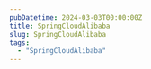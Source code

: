```yaml
---
pubDatetime: 2024-03-03T00:00:00Z
title: SpringCloudAlibaba
slug: SpringCloudAlibaba
tags:
  - "SpringCloudAlibaba"
---
```



